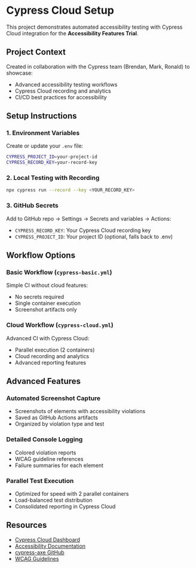 # Cypress Cloud Setup

This project demonstrates automated accessibility testing with Cypress Cloud integration for the **Accessibility Features Trial**.

## Project Context

Created in collaboration with the Cypress team (Brendan, Mark, Ronald) to showcase:
- Advanced accessibility testing workflows
- Cypress Cloud recording and analytics
- CI/CD best practices for accessibility

## Setup Instructions

### 1. Environment Variables

Create or update your `.env` file:
```bash
CYPRESS_PROJECT_ID=your-project-id
CYPRESS_RECORD_KEY=your-record-key
```

### 2. Local Testing with Recording

```bash
npx cypress run --record --key <YOUR_RECORD_KEY>
```

### 3. GitHub Secrets

Add to GitHub repo → Settings → Secrets and variables → Actions:
- `CYPRESS_RECORD_KEY`: Your Cypress Cloud recording key
- `CYPRESS_PROJECT_ID`: Your project ID (optional, falls back to .env)

## Workflow Options

### Basic Workflow (`cypress-basic.yml`)
Simple CI without cloud features:
- No secrets required
- Single container execution
- Screenshot artifacts only

### Cloud Workflow (`cypress-cloud.yml`)  
Advanced CI with Cypress Cloud:
- Parallel execution (2 containers)
- Cloud recording and analytics
- Advanced reporting features

## Advanced Features

### Automated Screenshot Capture
- Screenshots of elements with accessibility violations
- Saved as GitHub Actions artifacts
- Organized by violation type and test

### Detailed Console Logging
- Colored violation reports
- WCAG guideline references
- Failure summaries for each element

### Parallel Test Execution
- Optimized for speed with 2 parallel containers
- Load-balanced test distribution
- Consolidated reporting in Cypress Cloud

## Resources

- [Cypress Cloud Dashboard](https://cloud.cypress.io/)
- [Accessibility Documentation](https://docs.cypress.io/accessibility/guides/introduction)
- [cypress-axe GitHub](https://github.com/component-driven/cypress-axe)
- [WCAG Guidelines](https://www.w3.org/WAI/WCAG21/quickref/)
